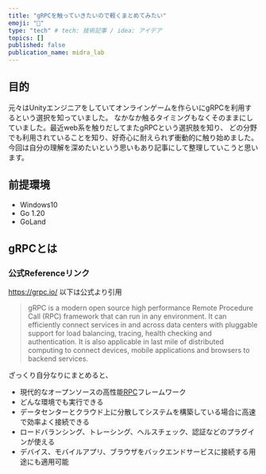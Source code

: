 ```yaml
---
title: "gRPCを触っていきたいので軽くまとめてみたい"
emoji: "🎉"
type: "tech" # tech: 技術記事 / idea: アイデア
topics: []
published: false
publication_name: midra_lab
---
```

## 目的
元々はUnityエンジニアをしていてオンラインゲームを作らいにgRPCを利用するという選択を知っていました。
なかなか触るタイミングもなくそのままにしていました。最近web系を触りだしてまたgRPCという選択肢を知り、
どの分野でも利用されていることを知り、好奇心に耐えられず衝動的に触り始めました。
今回は自分の理解を深めたいという思いもあり記事にして整理していこうと思います。

## 前提環境
- Windows10
- Go 1.20
- GoLand

## gRPCとは
### 公式Referenceリンク
https://grpc.io/
以下は公式より引用
> gRPC is a modern open source high performance Remote Procedure Call (RPC) framework that can run in any environment.
> It can efficiently connect services in and across data centers with pluggable support for load balancing, tracing, health checking and authentication. 
> It is also applicable in last mile of distributed computing to connect devices, mobile applications and browsers to backend services.

ざっくり自分なりにまとめると、
- 現代的なオープンソースの高性能[RPC](https://ja.wikipedia.org/wiki/%E9%81%A0%E9%9A%94%E6%89%8B%E7%B6%9A%E3%81%8D%E5%91%BC%E5%87%BA%E3%81%97)フレームワーク
- どんな環境でも実行できる
- データセンターとクラウド上に分散してシステムを構築している場合に高速で効率よく接続できる
- ロードバランシング、トレーシング、ヘルスチェック、認証などのプラグインが使える
- デバイス、モバイルアプリ、ブラウザをバックエンドサービスに接続する用途にも適用可能




